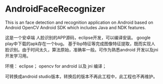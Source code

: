 AndroidFaceRecognizer
=====================

This is an face detection and recognition application on Android based on Android OpenCV Android SDK which includes Java and NDK features.

这是一个安卓端 人脸识别的APP源码，eclipse开发，可以编译安装。
google play中下载的apk存在一个bug。
基于lbp特征等完成图像特征提取，既而实现人脸识别。由于时间太久，算法原始，准确率一般。可作为熟悉android 开发以及jni开发学习用。



环境：
eclipse；
opencv for android 以及 jni 编译；

可转换成android studio版本，转换后的版本不再此工程中，此工程也不再维护。
